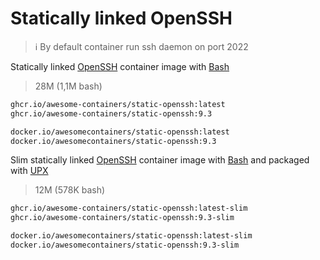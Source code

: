 # Statically linked OpenSSH

> ℹ️ By default container run ssh daemon on port 2022

Statically linked [OpenSSH] container image with [Bash]

> 28M (1,1M bash)

```bash
ghcr.io/awesome-containers/static-openssh:latest
ghcr.io/awesome-containers/static-openssh:9.3

docker.io/awesomecontainers/static-openssh:latest
docker.io/awesomecontainers/static-openssh:9.3
```

Slim statically linked [OpenSSH] container image with [Bash] and
packaged with [UPX]

> 12M (578K bash)

```bash
ghcr.io/awesome-containers/static-openssh:latest-slim
ghcr.io/awesome-containers/static-openssh:9.3-slim

docker.io/awesomecontainers/static-openssh:latest-slim
docker.io/awesomecontainers/static-openssh:9.3-slim
```

[OpenSSH]: https://www.openssh.com/
[Bash]: https://github.com/awesome-containers/static-bash
[UPX]: https://upx.github.io/

<!--
```bash
image="localhost/${PWD##*/}"

podman build -t "$image:latest" .
podman build -t "$image:latest-slim" -f Containerfile-slim \
  --build-arg STATIC_OPENSSH_IMAGE="$image" \
  --build-arg STATIC_OPENSSH_VERSION=latest --no-cache .

echo "$image:latest"
podman inspect "$image:latest" | jq '.[].Size' | numfmt --to=iec
echo "$image:latest-slim"
podman inspect "$image:latest-slim" | jq '.[].Size' | numfmt --to=iec

```
-->
